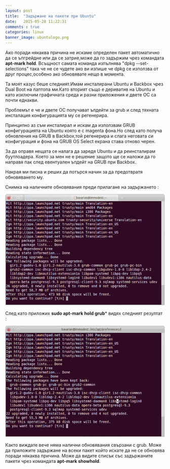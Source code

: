 ```yaml
---
layout: post
title:  "Задържане на пакети при Ubuntu"
date:   2015-05-28 11:22:31
comments : true
categories: linux
banner_image: ubuntulogo.png
---
```


Ако поради някаква причина не искаме определен пакет автоматично да се ъпгрейдне или да се затрие,може да го задържим чрез командата **apt-mark hold**.
Всъщност самата команда изпълнява "dpkg --set-selections" така че не се чудете ако ви изпише че dpkg се използва от друг процес,особено ако обновявате нещо в момента.


Та моят казус беше следният.Имам инсталирани Ubuntu и Backbox чрез Dual Boot на лаптопа ми.Като вторият също е дериватив на Ubuntu и като изключим графичната среда и разни приложения и двете ОС са почти еднакви.

Проблемът е че и двете ОС получават ъпдейти за grub и след тяхната инсталация конфигурацията му се регенерира.

Принципно аз съм инсталирал и искам да използвам GRUB конфигурацията на Ubuntu която е с magenta фона.Но след като получа обновления на GRUB в Backbox,той регенерира и слага неговата си конфигурация и фона на GRUB OS Select екрана става отново черен.

За да оправя нещата се налага да заредя Ubuntu и да реинсталирам буутлоадера.
Което за мен не е решение защото ще се наложи да го направя пак след евентуален ъпдейт на GRUB при Backbox.

Накрая ми писна и реших да потърся начин за да предотвратя обновяването му.

Снимка на наличните обновявания преди прилагане на задържането : 

![beforehold](https://github.com/etem/etem.github.io/raw/master/assets/images/beforehold.png)

След като приложих **sudo apt-mark hold grub*** видях следният резултат : 

![afterhold](https://github.com/etem/etem.github.io/raw/master/assets/images/afterhold.png)


Както виждате вече няма налични обновявания свързани с grub.
Може да приложите задържане на всеки пакет който искате да не се обновява поради някаква причина.
Може да видите списък със задържаните пакети чрез командата **apt-mark showhold**.